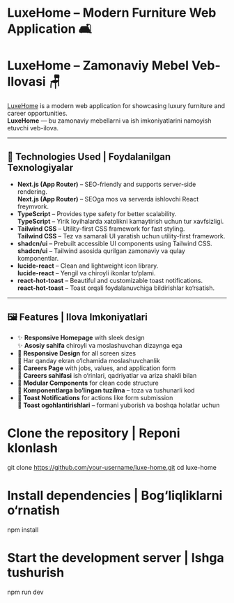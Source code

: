 # LuxeHome – Modern Furniture Web Application 🛋️

# LuxeHome – Zamonaviy Mebel Veb-Ilovasi 🪑

[LuxeHome](https://luxe-home-9vte.vercel.app) is a modern web application for showcasing luxury furniture and career opportunities.  
**LuxeHome** — bu zamonaviy mebellarni va ish imkoniyatlarini namoyish etuvchi veb-ilova.

---

## 🔧 Technologies Used | Foydalanilgan Texnologiyalar

- **Next.js (App Router)** – SEO-friendly and supports server-side rendering.  
  **Next.js (App Router)** – SEOga mos va serverda ishlovchi React freymvork.
- **TypeScript** – Provides type safety for better scalability.  
  **TypeScript** – Yirik loyihalarda xatolikni kamaytirish uchun tur xavfsizligi.
- **Tailwind CSS** – Utility-first CSS framework for fast styling.  
  **Tailwind CSS** – Tez va samarali UI yaratish uchun utility-first framework.
- **shadcn/ui** – Prebuilt accessible UI components using Tailwind CSS.  
  **shadcn/ui** – Tailwind asosida qurilgan zamonaviy va qulay komponentlar.
- **lucide-react** – Clean and lightweight icon library.  
  **lucide-react** – Yengil va chiroyli ikonlar to‘plami.
- **react-hot-toast** – Beautiful and customizable toast notifications.  
  **react-hot-toast** – Toast orqali foydalanuvchiga bildirishlar ko‘rsatish.

---

## 🖼️ Features | Ilova Imkoniyatlari

- ✨ **Responsive Homepage** with sleek design  
  ✨ **Asosiy sahifa** chiroyli va moslashuvchan dizaynga ega
- 🧭 **Responsive Design** for all screen sizes  
  🧭 Har qanday ekran o‘lchamida moslashuvchanlik
- 👥 **Careers Page** with jobs, values, and application form  
  👥 **Careers sahifasi** ish o‘rinlari, qadriyatlar va ariza shakli bilan
- 📄 **Modular Components** for clean code structure  
  📄 **Komponentlarga bo‘lingan tuzilma** – toza va tushunarli kod
- 🔔 **Toast Notifications** for actions like form submission  
  🔔 **Toast ogohlantirishlari** – formani yuborish va boshqa holatlar uchun

# Clone the repository | Reponi klonlash

git clone https://github.com/your-username/luxe-home.git
cd luxe-home

# Install dependencies | Bog‘liqliklarni o‘rnatish

npm install

# Start the development server | Ishga tushurish

npm run dev
